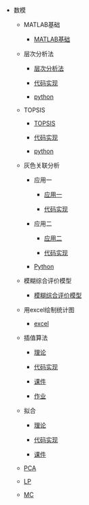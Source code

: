 * 数模
  
  * MATLAB基础
    
    * [MATLAB基础](/MATLAB基础.md)
  * 层次分析法
    
    * [层次分析法](/层次分析法/层次分析法.md)
    
    * [代码实现](/层次分析法/main.md)
  
    * [python](/层次分析法/ccfx.md)
  * TOPSIS
    
    * [TOPSIS](/TOPSIS/TOPSIS.md)
    
    * [代码实现](/TOPSIS/main.md)
  
    * [python](/TOPSIS/topsispy.md)
  * 灰色关联分析
    
    * 应用一
      
      * [应用一](/灰色关联分析/应用一/灰色关联分析.md)
      
      * [代码实现](/灰色关联分析/应用一/main.md)
    
    * 应用二
      
      * [应用二](/灰色关联分析/应用二/灰色关联分析.md)
      
      * [代码实现](/灰色关联分析/应用二/code2.md)
    * [Python](/灰色关联分析/grey.md)
  * 模糊综合评价模型
    
    * [模糊综合评价模型](/模糊综合评价模型/模糊综合评价模型.md)
  * 用excel绘制统计图
    
    * [excel](/excel/excel.md)
  * 插值算法
    
    * [理论](/interpolation/interpolation.md)
    
    * [代码实现](/interpolation/main.md)
    
    * [课件](/interpolation/courseware.md)
    
    * [作业](/interpolation/homework.md)
  * 拟合
    
    * [理论](/fitting/fitting.md)
    
    * [代码实现](/fitting/main.md)
    
    * [课件](/fitting/courseware.md)
  * [PCA](/PCA/PCA.md)
  * [LP](/LP/LP.md)
  * [MC](/MC/MC.md)

